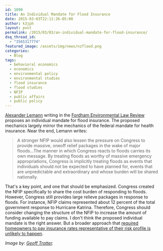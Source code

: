 ```yaml
---
id: 1890
title: An Individual Mandate for Flood Insurance
date: 2015-03-03T22:11:26-05:00
author: k3jph
layout: post
permalink: /2015/03/03/an-individual-mandate-for-flood-insurance/
dsq_thread_id:
  - "3565317774"
featured_image: /assets/img/news/nzflood.png
categories:
  - Blog
tags:
  - behavioral economics
  - economics
  - environmental policy
  - environmental studies
  - flood insurance
  - flood studies
  - NFIP
  - public affairs
  - public policy
---
```

[Alexander Lemann](http://www.sullcrom.com/lawyers/alexander-b-lemann) writing in the [Fordham Environmental Law Review](http://www.fordhamelr.org/) proposes an individual mandate for flood insurance. The proposed mechanics largely mirror the mechanics of the federal mandate for health insurance. Near the end, Lemann writes:

> A stronger NFIP would also lessen the pressure on Congress to provide massive, one­off relief packages in the wake of major floods...The manner in which Congress reacts to floods carries its own message. By treating floods as worthy of massive emergency appropriations, Congress is implicitly treating floods as events that individuals should not be expected to have planned for, events that are unpredictable and extraordinary and whose burden will be shared nationally.

That's a key point, and one that should be emphasized. Congress created the NFIP specifically to share the cost burden of responding to floods. However, Congress still provides large relieve packages in response to floods. For instance, NFIP claims represented about 12 percent of the total government response to Hurricane Katrina. Therefore, Congress should consider changing the structure of the NFIP to increase the amount of funding available to pay claims. I don't think the proposed individual mandate is the right answer. But a broader approach that [required homeowners to pay insurance rates representative of their risk profile is unlikely to happen](http://en.wikipedia.org/wiki/Homeowner_Flood_Insurance_Affordability_Act_of_2014_%28S._1926%29). 

_Image by: [Geoff Trotter](https://www.flickr.com/photos/geofftrotter/14037885156)._
